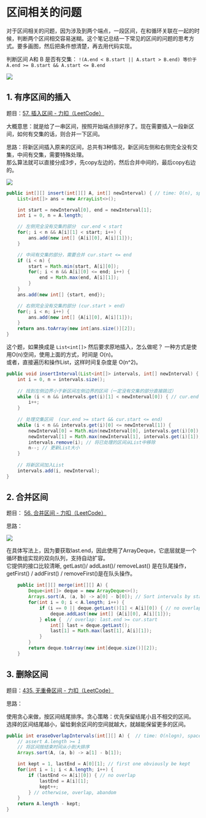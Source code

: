 # 区间相关的问题

对于区间相关的问题，因为涉及到两个端点，一段区间，在和循环关联在一起的时候，判断两个区间相交容易迷糊。这个笔记总结一下常见的区间的问题的思考方式。要多画图，然后把条件想清楚，再去用代码实现。

判断区间 A和 B 是否有交集： `!(A.end < B.start || A.start > B.end) 等价于 A.end >= B.start && A.start <= B.end`

![](https://i.hish.top:8/2023/03/25/094302.png)

## 1. 有序区间的插入

题目：[57. 插入区间 - 力扣（LeetCode）](https://leetcode.cn/problems/insert-interval/)

大概意思：就是给了一串区间，按照开始端点排好序了。现在需要插入一段新区间，如何有交集的话，则合并一下区间。  

思路：将新区间插入原来的区间，总共有3种情况，新区间左侧和右侧完全没有交集，中间有交集，需要特殊处理。  
那么算法就可以直接分成3步，先copy左边的，然后合并中间的，最后copy右边的。

![](https://i.hish.top:8/2023/03/25/085333.png)

```java
public int[][] insert(int[][] A, int[] newInterval) { // time: O(n), space: O(n)
    List<int[]> ans = new ArrayList<>();

    int start = newInterval[0], end = newInterval[1];
    int i = 0, n = A.length;

    // 左侧完全没有交集的部分  cur.end < start
    for(; i < n && A[i][1] < start; i++) {            
        ans.add(new int[] {A[i][0], A[i][1]});            
    }

    // 中间有交集的部分，需要合并 cur.start <= end
    if (i < n) {
        start = Math.min(start, A[i][0]);
        for(; i < n && A[i][0] <= end; i++) {
            end = Math.max(end, A[i][1]);
        }
    }
    ans.add(new int[] {start, end});

    // 右侧完全没有交集的部分 (cur.start > end)
    for(; i < n; i++) {
        ans.add(new int[] {A[i][0], A[i][1]});
    }
    return ans.toArray(new int[ans.size()][2]);
}
```

这个题，如果换成是 `List<int[]>`  然后要求原地插入，怎么做呢？ 一种方式是使用O(n)空间，使用上面的方式，时间是 O(n)。  
或者，直接遍历和操作List，这样时间复杂度是 O(n^2)。

```java
public void insertInterval(List<int[]> intervals, int[] newInterval) {     
    int i = 0, n = intervals.size();
    
    // 找到左侧边界小于新区间左侧边界的区间（一定没有交集的部分直接跳过）
    while (i < n && intervals.get(i)[1] < newInterval[0]) { // cur.end < start
        i++;
    }
    
    // 处理交集区间  (cur.end >= start && cur.start <= end)
    while (i < n && intervals.get(i)[0] <= newInterval[1]) {
        newInterval[0] = Math.min(newInterval[0], intervals.get(i)[0]);
        newInterval[1] = Math.max(newInterval[1], intervals.get(i)[1]);
        intervals.remove(i); // 将已处理的区间从List中移除
        n--; // 更新List大小
    }
    
    // 将新区间加入List
    intervals.add(i, newInterval);
}
```

## 2. 合并区间

题目： [56. 合并区间 - 力扣（LeetCode）](https://leetcode.cn/problems/merge-intervals/)

思路：

![](https://i.hish.top:8/2023/03/25/093237.png)

在具体写法上，因为要获取last.end，因此使用了ArrayDeque，它底层就是一个循环数组实现的双向队列，支持自动扩容。  
它提供的接口比较清晰, getLast()/ addLast()/ removeLast() 是在队尾操作，getFirst() / addFirst() / removeFirst()是在队头操作。

```java
    public int[][] merge(int[][] A) {
        Deque<int[]> deque = new ArrayDeque<>();
        Arrays.sort(A, (a, b) -> a[0] - b[0]); // Sort intervals by start
        for(int i = 0; i < A.length; i++) {
            if (i == 0 || deque.getLast()[1] < A[i][0]) { // no overlap, last.end < cur.start
                deque.addLast(new int[] {A[i][0], A[i][1]});
            } else {  // overlap: last.end >= cur.start
                int[] last = deque.getLast();
                last[1] = Math.max(last[1], A[i][1]);
            }
        }
        return deque.toArray(new int[deque.size()][2]);
    }
```

## 3. 删除区间

题目：[435. 无重叠区间 - 力扣（LeetCode）](https://leetcode.cn/problems/non-overlapping-intervals/)

思路：

使用贪心来做，按区间结尾排序。贪心策略：优先保留结尾小且不相交的区间。 选择的区间结尾越小，留给剩余区间的空间就越大，就越能保留更多的区间。

```java
public int eraseOverlapIntervals(int[][] A) {  // time: O(nlogn), space: O(1)
    // assert A.length >= 1
    // 将区间按结束时间从小到大排序
    Arrays.sort(A, (a, b) -> a[1] - b[1]);

    int kept = 1, lastEnd = A[0][1]; // first one obviously be kept
    for(int i = 1; i < A.length; i++) {
        if (lastEnd <= A[i][0]) { // no overlap
            lastEnd = A[i][1];
            kept++;
        } // otherwise, overlap, abandom
    }
    return A.length - kept;
}
```
